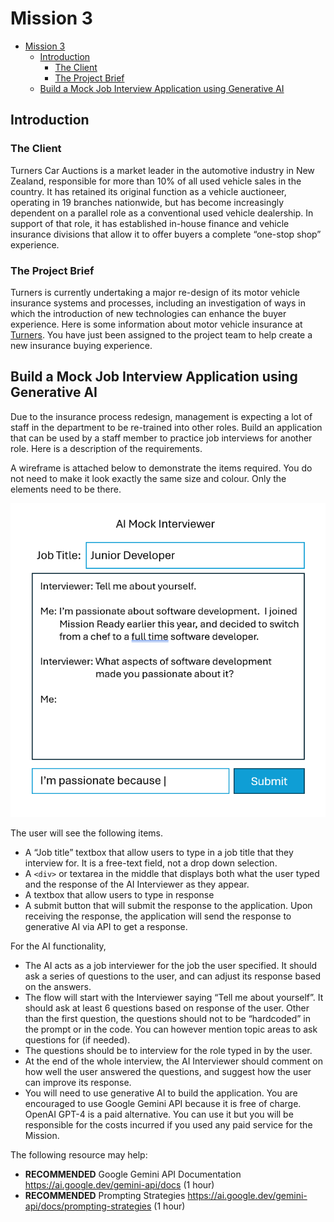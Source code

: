 # Mission 3

- [Mission 3](#mission-3)
	- [Introduction](#introduction)
		- [The Client](#the-client)
		- [The Project Brief](#the-project-brief)
	- [Build a Mock Job Interview Application using Generative AI](#build-a-mock-job-interview-application-using-generative-ai)

## Introduction

### The Client

Turners Car Auctions is a market leader in the automotive industry in New Zealand, responsible for more than 10% of all used vehicle sales in the country. It has retained its original function as a vehicle auctioneer, operating in 19 branches nationwide, but has become increasingly dependent on a parallel role as a conventional used vehicle dealership. In support of that role, it has established in-house finance and vehicle insurance divisions that allow it to offer buyers a complete “one-stop shop” experience.

### The Project Brief

Turners is currently undertaking a major re-design of its motor vehicle insurance systems and processes, including an investigation of ways in which the introduction of new technologies can enhance the buyer experience. Here is some information about motor vehicle insurance at [Turners](https://www.turners.co.nz/Cars/finance-insurance/car-insurance/).  You have just been assigned to the project team to help create a new insurance buying experience.

## Build a Mock Job Interview Application using Generative AI

Due to the insurance process redesign, management is expecting a lot of staff in the department to be re-trained into other roles.  Build an application that can be used by a staff member to practice job interviews for another role.  Here is a description of the requirements.

A wireframe is attached below to demonstrate the items required.  You do not need to make it look exactly the same size and colour.  Only the elements need to be there.

![Wireframe](image.png)

The user will see the following items.

- A “Job title” textbox that allow users to type in a job title that they interview for.  It is a free-text field, not a drop down selection.
- A `<div>` or textarea in the middle that displays both what the user typed and the response of the AI Interviewer as they appear.
- A textbox that allow users to type in response
- A submit button that will submit the response to the application. Upon receiving the response, the application will send the response to generative AI via API to get a response.

For the AI functionality,

- The AI acts as a job interviewer for the job the user specified.  It should ask a series of questions to the user, and can adjust its response based on the answers.
- The flow will start with the Interviewer saying “Tell me about yourself”.  It should ask at least 6 questions based on response of the user.  Other than the first question, the questions should not to be “hardcoded” in the prompt or in the code. You can however mention topic areas to ask questions for (if needed).
- The questions should be to interview for the role typed in by the user.
- At the end of the whole interview, the AI Interviewer should comment on how well the user answered the questions, and suggest how the user can improve its response.
- You will need to use generative AI to build the application.  You are encouraged to use Google Gemini API because it is free of charge. OpenAI GPT-4 is a paid alternative.  You can use it but you will be responsible for the costs incurred if you used any paid service for the Mission.

The following resource may help:

- **RECOMMENDED** Google Gemini API Documentation https://ai.google.dev/gemini-api/docs (1 hour)
- **RECOMMENDED**  Prompting Strategies https://ai.google.dev/gemini-api/docs/prompting-strategies  (1 hour)



